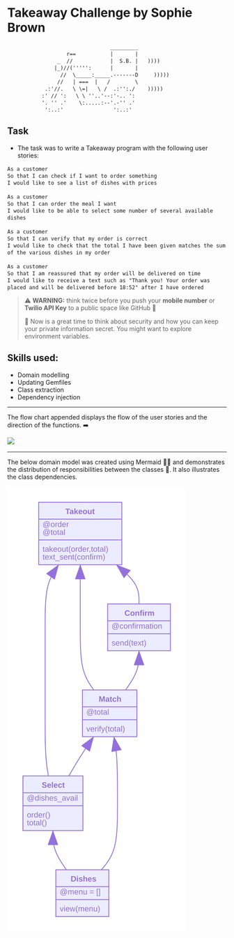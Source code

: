 Takeaway Challenge by Sophie Brown
==================
```
                                 _________
                   r==           |       |
                _  //            |  S.B. |   ))))
               |_)//(''''':      |       |
                 //  \_____:_____.-------D     )))))
                //   | ===  |   /        \
            .:'//.   \ \=|   \ /  .:'':./    )))))
           :' // ':   \ \ ''..'--:'-.. ':
           '. '' .'    \:.....:--'.-'' .'
            ':..:'                ':..:'

 ```

Task
-----
* The task was to write a Takeaway program with the following user stories:

```
As a customer
So that I can check if I want to order something
I would like to see a list of dishes with prices

As a customer
So that I can order the meal I want
I would like to be able to select some number of several available dishes

As a customer
So that I can verify that my order is correct
I would like to check that the total I have been given matches the sum of the various dishes in my order

As a customer
So that I am reassured that my order will be delivered on time
I would like to receive a text such as "Thank you! Your order was placed and will be delivered before 18:52" after I have ordered
```

> :warning: **WARNING:** think twice before you push your **mobile number** or **Twilio API Key** to a public space like GitHub :eyes:
>
> :key: Now is a great time to think about security and how you can keep your private information secret. You might want to explore environment variables.


**Skills used:**
-----
  - Domain modelling
  - Updating Gemfiles
  - Class extraction
  - Dependency injection

-----
The flow chart appended displays the flow of the user stories and the direction of the functions. :arrow_right:

![](images/Final_page.png)

-----
The below domain model was created using Mermaid :mermaid: and demonstrates the distribution of responsibilities between the classes :notebook:.
It also illustrates the class dependencies.

![](images/Domain_Model_Takeout.svg)

